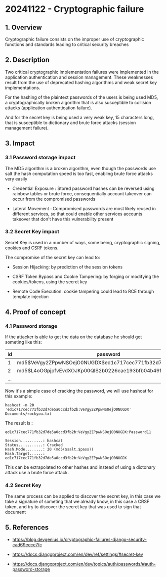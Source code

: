 
# 20241122 - Cryptographic failure

## 1. **Overview**

Cryptographic failure consists on the improper use of cryptographic functions and standards leading to critical security breaches

## 2. **Description**

Two critical cryptographic implementation failures were implemented in the application authentication and session management. These weaknesses result from the use of deprecated hashing algorithms and weak secret key implementations.

For the hashing of the plaintext passwords of the users is being used MD5, a cryptographically broken algorithm that is also susceptible to collision attacks (application authentication failure).

And for the secret key is being used a very weak key, 15 characters long, that is susceptible to dictionary and brute force attacks (session management failure).

## 3. **Impact**

### 3.1 Password storage impact

The MD5 algorithm is a broken algorithm, even though the passwords use salt the hash computation speed is too fast, enabling brute force attacks very easily

- Credential Exposure : Stored password hashes can be reversed using rainbow tables or brute force, consequentially account takeover can occur from the compromised passwords

- Lateral Movement : Compromised passwords are most likely reused in different services, so that could enable other services accounts takeover that don't have this vulnerability present

### 3.2 Secret Key impact

Secret Key is used in a number of ways, some being, cryptographic signing, cookies and CSRF tokens.

The compromise of the secret key can lead to:

- Session Hijacking: by prediction of the session tokens

- CSRF Token Bypass and Cookie Tampering: by forging or modifying the cookies/tokens, using the secret key

- Remote Code Execution: cookie tampering could lead to RCE through template injection

## 4. **Proof of concept**

### 4.1  Password storage

If the attacker is able to get the data on the database he should get someting like this:

| id | password                                                          | last_login | is_superuser |  username | ... |
|----|-------------------------------------------------------------------|------------|--------------|-----------|-----|
| 1  | md5\$VeVgy2ZPpwNSOejO0NUGDX$ed1c717cec771fb32d7de5a0ccd3fb2b      | some_date  |              | userTest1 |     |
| 2  | md5\$L4oOGpjpfvEvdXOJKp00QI$2b0226eae193bfb04b49f6ffe6635b1c      | some_date  |              | admin     |     |
|... |                                                                   |            |              |           |     |

Now it's a simple case of cracking the password, we will use hashcat for this example:

```shell script
hashcat -m 20 'ed1c717cec771fb32d7de5a0ccd3fb2b:VeVgy2ZPpwNSOejO0NUGDX' Documents/rockyou.txt
```

The result is :

``` shell
ed1c717cec771fb32d7de5a0ccd3fb2b:VeVgy2ZPpwNSOejO0NUGDX:Password11
                                                          
Session..........: hashcat
Status...........: Cracked
Hash.Mode........: 20 (md5($salt.$pass))
Hash.Target......: ed1c717cec771fb32d7de5a0ccd3fb2b:VeVgy2ZPpwNSOejO0NUGDX
```

This can be extrapolated to other hashes and instead of using a dictonary attack use a brute force attack.

### 4.2 Secret Key

The same process can be applied to discover the secret key, in this case we take a signature of someting that we already know, in this case a CRSF token, and try to discover the secret key that was used to sign that document

## 5. References

- <https://blog.devgenius.io/cryptographic-failures-django-security-cad69eece7fc>

- <https://docs.djangoproject.com/en/dev/ref/settings/#secret-key>

- <https://docs.djangoproject.com/en/dev/topics/auth/passwords/#auth-password-storage>
